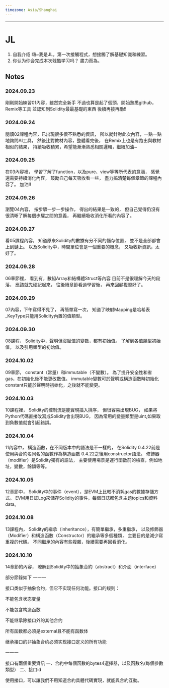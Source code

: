 ```yaml
---
timezone: Asia/Shanghai
---
```


---

# JL

1. 自我介绍
嗨~我是JL，第一次接觸程式，想接觸了解基礎知識和練習。
2. 你认为你会完成本次残酷学习吗？
盡力而為。   
## Notes

<!-- Content_START -->

### 2024.09.23
剛剛開始練習01內容，雖然完全新手
不過也算是起了個頭，開始熟悉github，Remix等工具
並認知到Solidity最最基礎的東西
後續再接再勵!!
### 2024.09.24
閱讀02課程內容，已出現很多很不熟悉的資訊，
所以就針對此次內容，一點一點地詢問AI工具，
然後比對教材內容，整體看完後，
在Remix上也是有跑出與教材相似的結果，
持續吸收積累，希望能漸漸熟悉相關邏輯，繼續加油~
### 2024.09.25
在03內容裡，
學習了解了function，以及pure、view等等所代表的意涵，
感覺還需要持續消化內容，
鼓勵自己每天吸收看一些，
盡力搞清楚每個章節的課程內容了。
加油!!
### 2024.09.26
瀏覽04內容，
按步驟一步一步操作，
得出的結果是一致的，
但自己覺得仍沒有很清晰了解每個步驟之間的意義，
再繼續吸收消化所看的內容了。
### 2024.09.27
看05課程內容，
知道原來Solidity的數據有分不同的儲存位置，
並不是全部都會上到鏈上。
以及Solidity中，時間單位會是一個重要的概念，
又吸收新資訊，太好了。
### 2024.09.28
06章節裡，
看到有，數組Array和結構體Struct等內容
目前不是很理解今天的段落，
應該就先硬記起來，
往後續章節看過學習後，
再來回顧複習好了。
### 2024.09.29
07內容，下午寫得不見了，
再簡單寫一次，
知道了映射Mapping是哈希表
_KeyType只能用Solidity內置的值類型。
### 2024.09.30
08課程，
Solidity中，聲明但沒賦值的變數，都有初始值。
了解到各值類型初始值，
以及引用類型的初始值。
### 2024.10.02
09章節，
constant（常量）和immutable（不變數）。
為了提升安全性和省gas，在初始化後不能更改數值。
immutable變數可於聲明或構造函數時初始化
constant只能於聲明時初始化，之後就不能變更。
### 2024.10.03
10課程裡，
Solidity的控制流是能實現插入排序，
但很容易出現BUG，
如果將Python代碼直接改寫成Solidity會出現BUG，
因為常用的變量類型是uint,如果取到負數值就會引起錯誤。

### 2024.10.04
11內容中，
構造函數，在不同版本中的語法是不一樣的，
在Solidity 0.4.22前是使用與合約名同名的函數作為構造函數
0.4.22之後用constructor語法。
修飾器（modifier）是Solidity獨有的語法，
主要使用場景是運行函數前的檢查，例如地址，變數，餘額等等。
### 2024.10.05
12章節中，
Solidity中的事件（event），是EVM上比較不消耗gas的數據存儲方式。
EVM用日誌Log來儲存Solidity的事件，每個日誌都包含主題topics和資料data。
### 2024.10.08
13課程內，
Solidity的繼承（inheritance），有簡單繼承，多重繼承，
以及修飾器（Modifier）和構造函數（Constructor）的繼承等多個種類，
主要目的是減少寫重複的代碼。
不同繼承的內容有些複雜，後續需要再回看消化。
### 2024.10.10
14章節的內容，
瞭解到Solidity中的抽象合約（abstract）和介面（interface）

部分節錄如下
一一一

接口类似于抽象合约，但它不实现任何功能。接口的规则：

不能包含状态变量

不能包含构造函数

不能继承除接口外的其他合约

所有函数都必须是external且不能有函数体

继承接口的非抽象合约必须实现接口定义的所有功能

一一一

接口有兩個重要資訊
一、合約中每個函數的bytes4選擇器，以及函數名(每個參數類型）
二、接口id

使用接口，可以讓我們不用知道合約具體代碼實現，就能與合約互動。


<!-- Content_END -->
